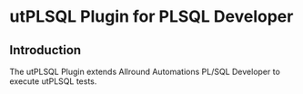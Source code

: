 # utPLSQL Plugin for PLSQL Developer 

## Introduction

The utPLSQL Plugin extends Allround Automations PL/SQL Developer to execute utPLSQL tests.

